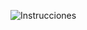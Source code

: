 ![Instrucciones](https://raw.github.com/99Angelrm/actividad1/main/WhatsApp%20Image%202021-09-27%20at%209.57.26%20PM.jpeg "Title")
